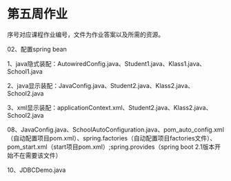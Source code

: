 # 第五周作业
序号对应课程作业编号，文件为作业答案以及所需的资源。

02、配置spring bean

​	1、java隐式装配：AutowiredConfig.java、Student1.java、Klass1.java、School1.java

​	2、java显示装配：JavaConfig.java、Student2.java、Klass2.java、School2.java

​	3、xml显示装配：applicationContext.xml、Student2.java、Klass2.java、School2.java

08、JavaConfig.java、SchoolAutoConfiguration.java、pom_auto_config.xml（自动配置项目pom.xml）、spring.factories（自动配置项目factories文件）、pom_start.xml（start项目pom.xml）;spring.provides（spring boot 2.1版本开始不在需要该文件）

10、JDBCDemo.java
